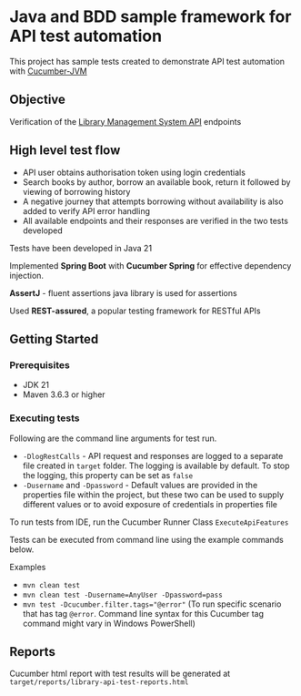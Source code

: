 # Java and BDD sample framework for API test automation

This project has sample tests created to demonstrate API test automation with [Cucumber-JVM](https://cucumber.io/docs/installation/java/)


## Objective

Verification of the [Library Management System API](https://librarymanagementapisystem.onrender.com/api-docs/) endpoints


## High level test flow

* API user obtains authorisation token using login credentials
* Search books by author, borrow an available book, return it followed by viewing of borrowing history
* A negative journey that attempts borrowing without availability is also added to verify API error handling 
* All available endpoints and their responses are verified in the two tests developed


Tests have been developed in Java 21

Implemented **Spring Boot** with **Cucumber Spring** for effective dependency injection.

**AssertJ** - fluent assertions java library is used for assertions

Used **REST-assured**, a popular testing framework for RESTful APIs


## Getting Started

### Prerequisites

* JDK 21
* Maven 3.6.3 or higher


### Executing tests


Following are the command line arguments for test run.

- `-DlogRestCalls` - API request and responses are logged to a separate file created in `target` folder. The logging  is available by default. To stop the logging, this property can be set as `false`
- `-Dusername` and `-Dpassword` - Default values are provided in the properties file within the project, but these two can be used to supply different values or to avoid exposure of credentials in properties file

To run tests from IDE, run the Cucumber Runner Class `ExecuteApiFeatures` 

Tests can be executed from command line using the example commands below.

Examples

- `mvn clean test`
- `mvn clean test -Dusername=AnyUser -Dpassword=pass`
- `mvn test -Dcucumber.filter.tags="@error"` (To run specific scenario that has tag `@error`. Command line syntax for this Cucumber tag command might vary in Windows PowerShell)

## Reports

Cucumber html report with test results will be generated at `target/reports/library-api-test-reports.html`